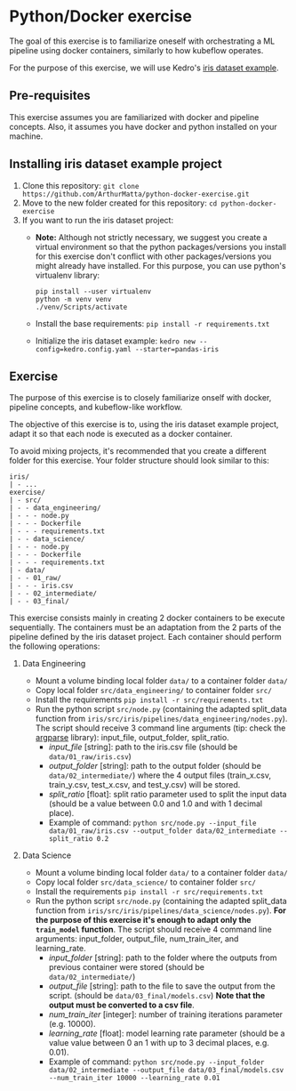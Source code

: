 # Python/Docker exercise

The goal of this exercise is to familiarize oneself with orchestrating a ML pipeline using docker containers, similarly to how kubeflow operates.

For the purpose of this exercise, we will use Kedro's [iris dataset example](https://kedro.readthedocs.io/en/stable/02_get_started/05_example_project.html).

## Pre-requisites
This exercise assumes you are familiarized with docker and pipeline concepts. Also, it assumes you have docker and python installed on your machine.



## Installing iris dataset example project


1. Clone this repository: `git clone https://github.com/ArthurMatta/python-docker-exercise.git`
2. Move to the new folder created for this repository: `cd python-docker-exercise`
3. If you want to run the iris dataset project:
   - **Note:** Although not strictly necessary, we suggest you create a virtual environment so that the python packages/versions you install for this exercise don't conflict with other packages/versions you might already have installed. For this purpose, you can use python's virtualenv library:
        ```
        pip install --user virtualenv
        python -m venv venv
        ./venv/Scripts/activate
        ```

    - Install the base requirements: `pip install -r requirements.txt`
    - Initialize the iris dataset example: `kedro new --config=kedro.config.yaml --starter=pandas-iris`
   

## Exercise

The purpose of this exercise is to closely familiarize onself with docker, pipeline concepts, and kubeflow-like workflow.

The objective of this exercise is to, using the iris dataset example project, adapt it so that each node is executed as a docker container.

To avoid mixing projects, it's recommended that you create a different folder for this exercise. Your folder structure should look similar to this:
```
iris/
| - ...
exercise/
| - src/
| - - data_engineering/
| - - - node.py
| - - - Dockerfile
| - - - requirements.txt
| - - data_science/
| - - - node.py
| - - - Dockerfile
| - - - requirements.txt
| - data/
| - - 01_raw/
| - - - iris.csv
| - - 02_intermediate/
| - - 03_final/
```

This exercise consists mainly in creating 2 docker containers to be execute sequentially. The containers must be an adaptation from the 2 parts of the pipeline defined by the iris dataset project. Each container should perform the following operations:

1. Data Engineering
   - Mount a volume binding local folder `data/` to a container folder `data/`
    - Copy local folder `src/data_engineering/` to container folder `src/`
    - Install the requirements `pip install -r src/requirements.txt`
    - Run the python script `src/node.py` (containing the adapted split_data function from `iris/src/iris/pipelines/data_engineering/nodes.py`). The script should receive 3 command line arguments (tip: check the [argparse](https://docs.python.org/3/library/argparse.html) library): input_file, output_folder, split_ratio.
      - *input_file* [string]: path to the iris.csv file (should be `data/01_raw/iris.csv`)
      - *output_folder* [string]: path to the output folder (should be `data/02_intermediate/`) where the 4 output files (train_x.csv, train_y.csv, test_x.csv, and test_y.csv) will be stored.
      - *split_ratio* [float]: split ratio parameter used to split the input data (should be a value between 0.0 and 1.0 and with 1 decimal place).
       - Example of command: `python src/node.py --input_file data/01_raw/iris.csv --output_folder data/02_intermediate --split_ratio 0.2`
  
2. Data Science
    - Mount a volume binding local folder `data/` to a container folder `data/`
    - Copy local folder `src/data_science/` to container folder `src/`
    - Install the requirements `pip install -r src/requirements.txt`
    - Run the python script `src/node.py` (containing the adapted split_data function from `iris/src/iris/pipelines/data_science/nodes.py`). **For the purpose of this exercise it's enough to adapt only the `train_model` function**. The script should receive 4 command line arguments: input_folder, output_file, num_train_iter, and learning_rate.
      - *input_folder* [string]: path to the folder where the outputs from previous container were stored (should be `data/02_intermediate/`)
      - *output_file* [string]: path to the file to save the output from the script. (should be `data/03_final/models.csv`) **Note that the output must be converted to a csv file**.
      - *num_train_iter* [integer]: number of training iterations parameter (e.g. 10000).
      - *learning_rate* [float]: model learning rate parameter (should be a value value between 0 an 1 with up to 3 decimal places, e.g. 0.01).
       - Example of command: `python src/node.py --input_folder data/02_intermediate --output_file data/03_final/models.csv --num_train_iter 10000 --learning_rate 0.01`


